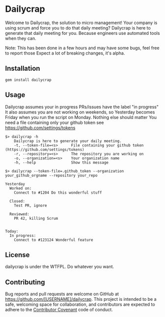 # Dailycrap

Welcome to Dailycrap, the solution to micro management!
Your company is using scrum and force you to do that daily meeting?
Dailycrap is here to generate that daily meeting for you.
Because engineers use automated tools when they can.

Note: This has been done in a few hours and may have some bugs, feel free to report those
Expect a lot of breaking changes, it's alpha.

## Installation
```
gem install dailycrap
```

## Usage
Dailycrap assumes your in progress PRs/issues have the label "in progress"
It also assumes you are not working on weekends, so Yesterday becomes Friday when you run the script on Monday.
Nothing else should matter
You need a file containing only your github token see https://github.com/settings/tokens

```
$> dailycrap -h
	Dailycrap is here to generate your daily meeting.
	-t, --token-file=<s>      File containing your github token (https://github.com/settings/tokens)
	-r, --repository=<s>      The repository you are working on
	-o, --organization=<s>    Your organization name
	-h, --help                Show this message

$> dailycrap --token-file=.github_token --organization your_github_orgname --repository your_repo

Yesterday
  Worked on:
    Connect to #1204 Do this wonderful stuff

  Closed:
    Test PR, ignore

  Reviewed:
    PR 42, killing Scrum
    

Today:
  In progress:
    Connect to #123124 Wonderful feature
```

## License
dailycrap is under the WTFPL. Do whatever you want.

## Contributing

Bug reports and pull requests are welcome on GitHub at https://github.com/[USERNAME]/dailycrap. This project is intended to be a safe, welcoming space for collaboration, and contributors are expected to adhere to the [Contributor Covenant](http://contributor-covenant.org) code of conduct.

